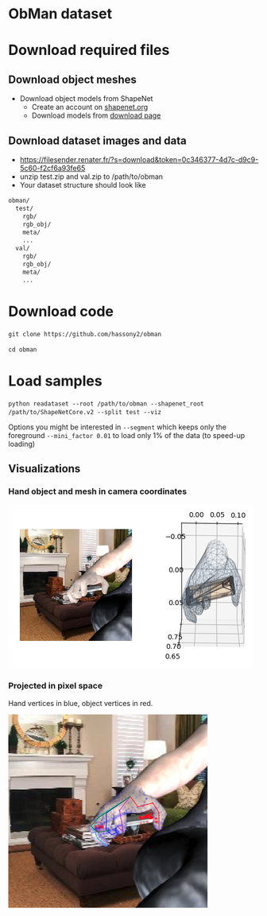 ObMan dataset
=============

# Download required files


## Download object meshes

- Download object models from ShapeNet
  - Create an account on [shapenet.org](https://www.shapenet.org)
  - Download models from [download page](https://www.shapenet.org/download/shapenetcore)

## Download dataset images and data

- https://filesender.renater.fr/?s=download&token=0c346377-4d7c-d9c9-5c60-f2cf6a93fe65
- unzip test.zip and val.zip to /path/to/obman
- Your dataset structure should look like

```
obman/
  test/
    rgb/
    rgb_obj/
    meta/
    ...
  val/
    rgb/
    rgb_obj/
    meta/
    ...
```

# Download code

`git clone https://github.com/hassony2/obman`

`cd obman`

# Load samples

`python readataset --root /path/to/obman --shapenet_root /path/to/ShapeNetCore.v2 --split test --viz`

Options you might be interested in `--segment` which keeps only the foreground `--mini_factor 0.01` to load only 1% of the data (to speed-up loading)

## Visualizations

### Hand object and mesh in camera coordinates

![image](assets/viz3d.png)

### Projected in pixel space

Hand vertices in blue, object vertices in red.

![image](assets/viz2d.png)
